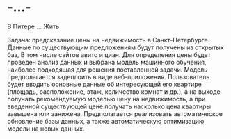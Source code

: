 # -...-
В Питере ... Жить

Задача: предсказание цены на недвижимость в Санкт-Петербурге. 
Данные по существующим предложениям будут получены из открытых баз, В том числе сайтов авито и циан. Для определения цены будет проведен анализ данных и выбрана модель машинного обучения, наиболее подходящая для решения поставленной задачи. Модель предполагается задеплоить в виде веб-приложения. 
Пользователь будет вводить основные данные об интересующей его квартире (площадь, расположение, этаж, количество комнат и др.), а на выходе получать рекомендуемую моделью цену на недвижимость, а при введенной существующей цене получать насколько цена квартиры завышена или занижена. Предполагается реализовать автоматическое обновление базы данных, а также автоматическую оптимизацию модели на новых данных.
